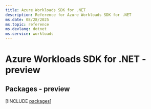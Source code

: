 ```yaml
---
title: Azure Workloads SDK for .NET
description: Reference for Azure Workloads SDK for .NET
ms.date: 08/28/2025
ms.topic: reference
ms.devlang: dotnet
ms.service: workloads
---
```

# Azure Workloads SDK for .NET - preview
## Packages - preview
[!INCLUDE [packages](workloads-index.md)]